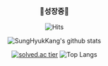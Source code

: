 <div align=center>

<h3>🌱성장중🌱</h3>

![Hits](https://hits.seeyoufarm.com/api/count/incr/badge.svg?url=https%3A%2F%2Fgithub.com%2FSungHyukKang%2FSungHyukKang&count_bg=%2306A1F1&title_bg=%23555555&icon=iconify.svg&icon_color=%23FFFFFF&title=hits&edge_flat=false)


 
![SungHyukKang's github stats](https://github-readme-stats.vercel.app/api?username=SungHyukKang&show_icons=true&theme=gruvbox)


[![solved.ac tier](http://mazassumnida.wtf/api/generate_badge?boj=tjdgur23)](https://solved.ac/tjdgur23)  ![Top Langs](https://github-readme-stats.vercel.app/api/top-langs/?username=SungHyukKang&hide=jupyter%20notebook&layout=compact)

</div>  
 
 
 
 
 
  
